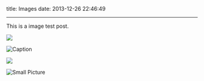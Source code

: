 title: Images
date: 2013-12-26 22:46:49

---

This is a image test post.

![](HexoDemoNaive/assets/wallpaper-2572384.jpg)

![Caption](HexoDemoNaive/assets/wallpaper-2311325.jpg)

![](HexoDemoNaive/assets/wallpaper-878514.jpg)

![Small Picture](https://via.placeholder.com/350x150.jpg)
